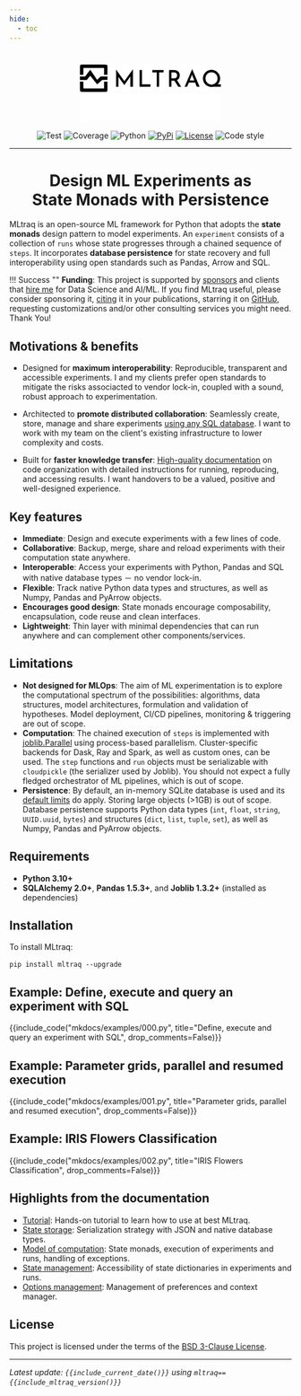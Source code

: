 ```yaml
---
hide:
  - toc
---
```


#

<p align="center">
  <img height="50%" width="50%" src="assets/img/logo-wide-black.svg#only-light" alt="MLtraq">
  <img height="50%" width="50%" src="assets/img/logo-wide-white.svg#only-dark" alt="MLtraq">
</p>

<p align="center">
<img src="/assets/img/badges/test.svg" alt="Test">
<img src="/assets/img/badges/coverage.svg" alt="Coverage">
<img src="/assets/img/badges/python.svg" alt="Python">
<a href="https://pypi.org/project/mltraq/"><img src="/assets/img/badges/pypi.svg" alt="PyPi"></a>
<a href="/license"><img src="/assets/img/badges/license.svg" alt="License"></a>
<img src="/assets/img/badges/code-style.svg" alt="Code style">
</p>


---
<h1 align="center">
Design ML Experiments as<br>
State Monads with Persistence
</h1>

MLtraq is an open-source ML framework for Python that adopts the **state monads** design pattern to model experiments. An `experiment` consists of a collection of `runs` whose state progresses through a chained sequence of `steps`. It incorporates **database persistence** for state recovery and full interoperability using open standards such as Pandas, Arrow and SQL.

!!! Success ""
    **Funding**: This project is supported by [sponsors](./sponsor.md) and clients that [hire me](https://www.linkedin.com/in/dallachiesa/) for Data Science and AI/ML. If you find MLtraq useful, please consider sponsoring it, [citing](./cite.md) it in your publications, starring it on [GitHub](https://github.com/elehcimd/mltraq), requesting customizations and/or other consulting services you might need. Thank You!

## Motivations & benefits

* Designed for **maximum interoperability**: Reproducible, transparent and accessible experiments. I and my clients prefer open standards to mitigate the risks associacted to vendor lock-in, coupled with a sound, robust approach to experimentation.

* Architected to **promote distributed collaboration**: Seamlessly create, store, manage and share experiments [using any SQL database](advanced/storage.md). I want to work with my team on the client's existing infrastructure to lower complexity and costs.

* Built for **faster knowledge transfer**: [High-quality documentation](advanced/handover.md) on code organization with detailed instructions for running, reproducing, and accessing results. I want handovers to be a valued, positive and well-designed experience.

## Key features

* **Immediate**: Design and execute experiments with a few lines of code.
* **Collaborative**: Backup, merge, share and reload experiments with their computation state anywhere.
* **Interoperable**: Access your experiments with Python, Pandas and SQL with native database types － no vendor lock-in.
* **Flexible**: Track native Python data types and structures, as well as Numpy, Pandas and PyArrow objects.
* **Encourages good design**: State monads encourage composability, encapsulation, code reuse and clean interfaces.
* **Lightweight**: Thin layer with minimal dependencies that can run anywhere and can complement other components/services.

## Limitations

* **Not designed for MLOps**: The aim of ML experimentation is to explore the computational spectrum of the possibilities: algorithms, data structures, model architectures, formulation and validation of hypotheses. Model deployment, CI/CD pipelines, monitoring & triggering are out of scope.
* **Computation**: The chained execution of `steps` is implemented with [joblib.Parallel](https://joblib.readthedocs.io/en/latest/parallel.html) using process-based parallelism. Cluster-specific backends for Dask, Ray and Spark, as well as custom ones, can be used. The `step` functions and `run` objects must be serializable with `cloudpickle` (the serializer used by Joblib).
You should not expect a fully fledged orchestrator of ML pipelines, which is out of scope.
* **Persistence**: By default, an in-memory SQLite database is used and its [default limits](https://sqlite.org/limits.html) do apply. Storing large objects (>1GB) is out of scope. Database persistence supports Python data types (`int`, `float`, `string`, `UUID.uuid`, `bytes`) and structures (`dict`, `list`, `tuple`, `set`), as well as Numpy, Pandas and PyArrow objects.

## Requirements

* **Python 3.10+**
* **SQLAlchemy 2.0+**, **Pandas 1.5.3+**, and **Joblib 1.3.2+** (installed as dependencies)


## Installation

To install MLtraq:

```
pip install mltraq --upgrade
```


## Example: Define, execute and query an experiment with SQL

{{include_code("mkdocs/examples/000.py", title="Define, execute and query an experiment with SQL", drop_comments=False)}}

## Example: Parameter grids, parallel and resumed execution

{{include_code("mkdocs/examples/001.py", title="Parameter grids, parallel and resumed execution", drop_comments=False)}}


## Example: IRIS Flowers Classification

{{include_code("mkdocs/examples/002.py", title="IRIS Flowers Classification", drop_comments=False)}}

## Highlights from the documentation

* [Tutorial](./tutorial/index.md): Hands-on tutorial to learn how to use at best MLtraq.
* [State storage](advanced/storage.md): Serialization strategy with JSON and native database types.
* [Model of computation](advanced/computation-model.md): State monads, execution of experiments and runs, handling of exceptions.
* [State management](advanced/state.md): Accessibility of state dictionaries in experiments and runs.
* [Options management](advanced/options.md): Management of preferences and context manager.

## License

This project is licensed under the terms of the [BSD 3-Clause License](./license.md).

---

*Latest update: `{{include_current_date()}}` using `mltraq=={{include_mltraq_version()}}`*

